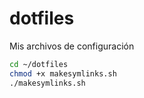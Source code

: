 dotfiles
========

Mis archivos de configuración

```sh
cd ~/dotfiles
chmod +x makesymlinks.sh
./makesymlinks.sh
